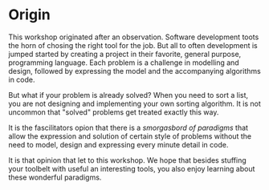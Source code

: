 # Origin
This workshop originated after an observation. Software development toots the
horn of chosing the right tool for the job. But all to often development is
jumped started by creating a project in their favorite, general purpose,
programming language.
Each problem is a challenge in modelling and design, followed by expressing the
model and the accompanying algorithms in code.

But what if your problem is already solved? When you need to sort a list, you
are not designing and implementing your own sorting algorithm.
It is not uncommon that "solved" problems get treated exactly this way.

It is the fascilitators opion that there is a _smorgasbord of paradigms_ that
allow the expression and solution of certain style of problems without the
need to model, design and expressing every minute detail in code.

It is that opinion that let to this workshop. We hope that besides stuffing
your toolbelt with useful an interesting tools, you also enjoy learning about
these wonderful paradigms.
